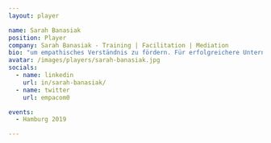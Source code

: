 ```yaml
---
layout: player

name: Sarah Banasiak
position: Player
company: Sarah Banasiak - Training | Facilitation | Mediation
bio: "um empathisches Verständnis zu fördern. Für erfolgreichere Unternehmen. Und mit Weltverbesserer-Gen"
avatar: /images/players/sarah-banasiak.jpg
socials:
  - name: linkedin
    url: in/sarah-banasiak/
  - name: twitter
    url: empacom0

events:
  - Hamburg 2019

---
```

